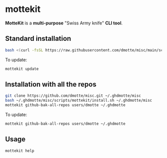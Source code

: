# mottekit

**MotteKit** is a **multi-purpose** "Swiss Army knife" **CLI tool**.

## Standard installation

```bash
bash <(curl -fsSL https://raw.githubusercontent.com/dmotte/misc/main/scripts/mottekit/install.sh)
```

To update:

```bash
mottekit update
```

## Installation with all the repos

```bash
git clone https://github.com/dmotte/misc.git ~/.ghdmotte/misc
bash ~/.ghdmotte/misc/scripts/mottekit/install.sh ~/.ghdmotte/misc
mottekit github-bak-all-repos users/dmotte ~/.ghdmotte
```

To update:

```bash
mottekit github-bak-all-repos users/dmotte ~/.ghdmotte
```

## Usage

```bash
mottekit help
```
